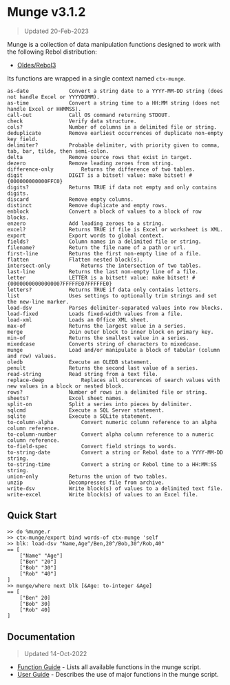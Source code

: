 # Munge v3.1.2

> Updated 20-Feb-2023

Munge is a collection of data manipulation functions designed to work with the following Rebol distribution:

- [Oldes/Rebol3](https://github.com/Oldes/Rebol3)

Its functions are wrapped in a single context named `ctx-munge`.

	as-date				Convert a string date to a YYYY-MM-DD string (does not handle Excel or YYYYDDMM).
	as-time				Convert a string time to a HH:MM string (does not handle Excel or HHMMSS).
	call-out			Call OS command returning STDOUT.
	check				Verify data structure.
	cols?				Number of columns in a delimited file or string.
	deduplicate			Remove earliest occurrences of duplicate non-empty key field.
	delimiter?			Probable delimiter, with priority given to comma, tab, bar, tilde, then semi-colon.
	delta				Remove source rows that exist in target.
	dezero				Remove leading zeroes from string.
	difference-only			Returns the difference of two tables.
	digit				DIGIT is a bitset! value: make bitset! #{000000000000FFC0}
	digits?				Returns TRUE if data not empty and only contains digits.
	discard				Remove empty columns.
	distinct			Remove duplicate and empty rows.
	enblock				Convert a block of values to a block of row blocks.
	enzero				Add leading zeroes to a string.
	excel?				Returns TRUE if file is Excel or worksheet is XML.
	export				Export words to global context.
	fields?				Column names in a delimited file or string.
	filename?			Return the file name of a path or url.
	first-line			Returns the first non-empty line of a file.
	flatten				Flatten nested block(s).
	intersect-only			Returns the intersection of two tables.
	last-line			Returns the last non-empty line of a file.
	letter				LETTER is a bitset! value: make bitset! #{00000000000000007FFFFFE07FFFFFE0}
	letters?			Returns TRUE if data only contains letters.
	list				Uses settings to optionally trim strings and set the new-line marker.
	load-dsv			Parses delimiter-separated values into row blocks.
	load-fixed			Loads fixed-width values from a file.
	load-xml			Loads an Office XML sheet.
	max-of				Returns the largest value in a series.
	merge				Join outer block to inner block on primary key.
	min-of				Returns the smallest value in a series.
	mixedcase			Converts string of characters to mixedcase.
	munge				Load and/or manipulate a block of tabular (column and row) values.
	oledb				Execute an OLEDB statement.
	penult				Returns the second last value of a series.
	read-string			Read string from a text file.
	replace-deep			Replaces all occurences of search values with new values in a block or nested block.
	rows?				Number of rows in a delimited file or string.
	sheets?				Excel sheet names.
	split-on			Split a series into pieces by delimiter.
	sqlcmd				Execute a SQL Server statement.
	sqlite				Execute a SQLite statement.
	to-column-alpha			Convert numeric column reference to an alpha column reference.
	to-column-number		Convert alpha column reference to a numeric column reference.
	to-field-spec			Convert field strings to words.
	to-string-date			Convert a string or Rebol date to a YYYY-MM-DD string.
	to-string-time			Convert a string or Rebol time to a HH:MM:SS string.
	union-only			Returns the union of two tables.
	unzip				Decompresses file from archive.
	write-dsv			Write block(s) of values to a delimited text file.
	write-excel			Write block(s) of values to an Excel file.

## Quick Start

	>> do %munge.r
	>> ctx-munge/export bind words-of ctx-munge 'self
	>> blk: load-dsv "Name,Age^/Ben,20^/Bob,30^/Rob,40"
	== [
	    ["Name" "Age"]
	    ["Ben" "20"]
	    ["Bob" "30"]
	    ["Rob" "40"]
	]
	>> munge/where next blk [&Age: to-integer &Age]
	== [
	    ["Ben" 20]
	    ["Bob" 30]
	    ["Rob" 40]
	]

## Documentation

> Updated 14-Oct-2022

- [Function Guide](FUNCTIONS.md) - Lists all available functions in the munge script.
- [User Guide](GUIDE.md) - Describes the use of major functions in the munge script.
